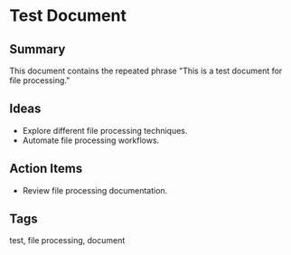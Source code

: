 # Test Document

## Summary
This document contains the repeated phrase "This is a test document for file processing."

## Ideas
*   Explore different file processing techniques.
*   Automate file processing workflows.

## Action Items
*   Review file processing documentation.

## Tags
test, file processing, document